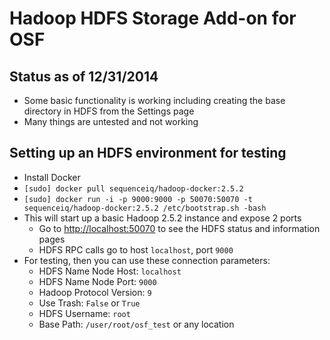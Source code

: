 # Hadoop HDFS Storage Add-on for OSF

## Status as of 12/31/2014
* Some basic functionality is working including creating the base directory in HDFS from the Settings page
* Many things are untested and not working

## Setting up an HDFS environment for testing
* Install Docker
* `[sudo] docker pull sequenceiq/hadoop-docker:2.5.2`
* `[sudo] docker run -i -p 9000:9000 -p 50070:50070 -t sequenceiq/hadoop-docker:2.5.2 /etc/bootstrap.sh -bash`
* This will start up a basic Hadoop 2.5.2 instance and expose 2 ports
    * Go to [http://localhost:50070](http://localhost:50070) to see the HDFS status and information pages
    * HDFS RPC calls go to host `localhost`, port `9000`
* For testing, then you can use these connection parameters:
    * HDFS Name Node Host: `localhost`
    * HDFS Name Node Port: `9000`
    * Hadoop Protocol Version: `9`
    * Use Trash: `False` or `True`
    * HDFS Username: `root`
    * Base Path: `/user/root/osf_test` or any location